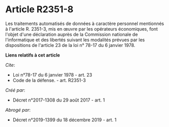 # Article R2351-8

Les traitements automatisés de données à caractère personnel mentionnés à l'article R. 2351-3, mis en œuvre par les
opérateurs économiques, font l'objet d'une déclaration auprès de la Commission nationale de l'informatique et des libertés
suivant les modalités prévues par les dispositions de l'article 23 de la loi n° 78-17 du 6 janvier 1978.

**Liens relatifs à cet article**

_Cite_:

  - Loi n°78-17 du 6 janvier 1978 - art. 23
  - Code de la défense. - art. R2351-3

_Créé par_:

  - Décret n°2017-1308 du 29 août 2017 - art. 1

_Abrogé par_:

  - Décret n°2019-1399 du 18 décembre 2019 - art. 1
